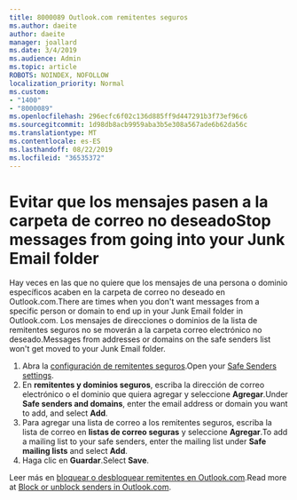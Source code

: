 ```yaml
---
title: 8000089 Outlook.com remitentes seguros
ms.author: daeite
author: daeite
manager: joallard
ms.date: 3/4/2019
ms.audience: Admin
ms.topic: article
ROBOTS: NOINDEX, NOFOLLOW
localization_priority: Normal
ms.custom:
- "1400"
- "8000089"
ms.openlocfilehash: 296ecfc6f02c136d885ff9d447291b3f73ef96c6
ms.sourcegitcommit: 1d98db8acb9959aba3b5e308a567ade6b62da56c
ms.translationtype: MT
ms.contentlocale: es-ES
ms.lasthandoff: 08/22/2019
ms.locfileid: "36535372"
---
```

# <a name="stop-messages-from-going-into-your-junk-email-folder"></a><span data-ttu-id="34d32-102">Evitar que los mensajes pasen a la carpeta de correo no deseado</span><span class="sxs-lookup"><span data-stu-id="34d32-102">Stop messages from going into your Junk Email folder</span></span>

<span data-ttu-id="34d32-103">Hay veces en las que no quiere que los mensajes de una persona o dominio específicos acaben en la carpeta de correo no deseado en Outlook.com.</span><span class="sxs-lookup"><span data-stu-id="34d32-103">There are times when you don't want messages from a specific person or domain to end up in your Junk Email folder in Outlook.com.</span></span> <span data-ttu-id="34d32-104">Los mensajes de direcciones o dominios de la lista de remitentes seguros no se moverán a la carpeta correo electrónico no deseado.</span><span class="sxs-lookup"><span data-stu-id="34d32-104">Messages from addresses or domains on the safe senders list won't get moved to your Junk Email folder.</span></span>

1. <span data-ttu-id="34d32-105">Abra la [configuración de remitentes seguros](https://go.microsoft.com/fwlink/?linkid=2035804).</span><span class="sxs-lookup"><span data-stu-id="34d32-105">Open your [Safe Senders settings](https://go.microsoft.com/fwlink/?linkid=2035804).</span></span>
2. <span data-ttu-id="34d32-106">En **remitentes y dominios seguros**, escriba la dirección de correo electrónico o el dominio que quiera agregar y seleccione **Agregar**.</span><span class="sxs-lookup"><span data-stu-id="34d32-106">Under **Safe senders and domains**, enter the email address or domain you want to add, and select **Add**.</span></span>
3. <span data-ttu-id="34d32-107">Para agregar una lista de correo a los remitentes seguros, escriba la lista de correo en **listas de correo seguras** y seleccione **Agregar**.</span><span class="sxs-lookup"><span data-stu-id="34d32-107">To add a mailing list to your safe senders, enter the mailing list under **Safe mailing lists** and select **Add**.</span></span>
4. <span data-ttu-id="34d32-108">Haga clic en **Guardar**.</span><span class="sxs-lookup"><span data-stu-id="34d32-108">Select **Save**.</span></span>

<span data-ttu-id="34d32-109">Leer más en [bloquear o desbloquear remitentes en Outlook.com](https://support.office.com/article/afba1c94-77bb-4f50-8b85-057cf52f4d5e?wt.mc_id=Office_Outlook_com_Alchemy).</span><span class="sxs-lookup"><span data-stu-id="34d32-109">Read more at [Block or unblock senders in Outlook.com](https://support.office.com/article/afba1c94-77bb-4f50-8b85-057cf52f4d5e?wt.mc_id=Office_Outlook_com_Alchemy).</span></span>
